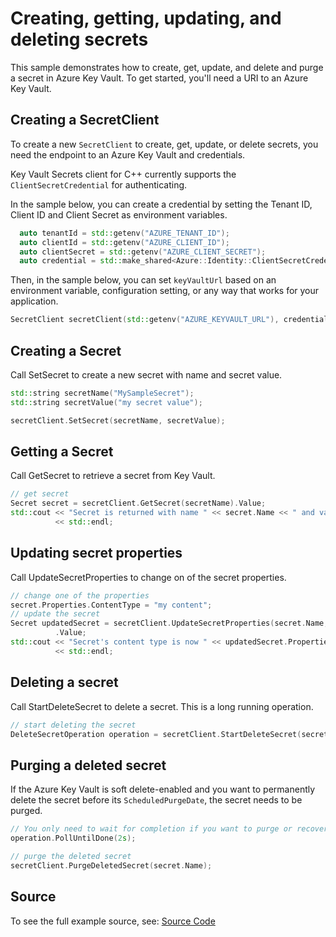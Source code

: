 # Creating, getting, updating, and deleting secrets

This sample demonstrates how to create, get, update, and delete and purge a secret in Azure Key Vault.
To get started, you'll need a URI to an Azure Key Vault.

## Creating a SecretClient

To create a new `SecretClient` to create, get, update, or delete secrets, you need the endpoint to an Azure Key Vault and credentials.

Key Vault Secrets client for C++ currently supports the `ClientSecretCredential` for authenticating.

In the sample below, you can create a credential by setting the Tenant ID, Client ID and Client Secret as environment variables.

```cpp Snippet:SecretSample1CreateCredential
  auto tenantId = std::getenv("AZURE_TENANT_ID");
  auto clientId = std::getenv("AZURE_CLIENT_ID");
  auto clientSecret = std::getenv("AZURE_CLIENT_SECRET");
  auto credential = std::make_shared<Azure::Identity::ClientSecretCredential>(tenantId, clientId, clientSecret);
```

Then, in the sample below, you can set `keyVaultUrl` based on an environment variable, configuration setting, or any way that works for your application.

```cpp Snippet:SecretSample1SecretClient
SecretClient secretClient(std::getenv("AZURE_KEYVAULT_URL"), credential);
```

## Creating a Secret

Call SetSecret to create a new secret with name and secret value.

```cpp Snippet:SecretSample1SetSecret
std::string secretName("MySampleSecret");
std::string secretValue("my secret value");

secretClient.SetSecret(secretName, secretValue);
```

## Getting a Secret

Call GetSecret to retrieve a secret from Key Vault.

```cpp Snippet:SecretSample1GetSecret
// get secret
Secret secret = secretClient.GetSecret(secretName).Value;
std::cout << "Secret is returned with name " << secret.Name << " and value " << secret.Value
          << std::endl;
```

## Updating secret properties

Call UpdateSecretProperties to change on of the secret properties.


```cpp Snippet:SecretSample1UpdateSecretProperties
// change one of the properties
secret.Properties.ContentType = "my content";
// update the secret
Secret updatedSecret = secretClient.UpdateSecretProperties(secret.Name, secret.Properties.Version, secret.Properties)
          .Value;
std::cout << "Secret's content type is now " << updatedSecret.Properties.ContentType.Value()
          << std::endl;
```

## Deleting a secret

Call StartDeleteSecret to delete a secret. This is a long running operation.

```cpp Snippet:SecretSample1DeleteSecret
// start deleting the secret
DeleteSecretOperation operation = secretClient.StartDeleteSecret(secret.Name);
```

## Purging a deleted secret

If the Azure Key Vault is soft delete-enabled and you want to permanently delete the secret before its `ScheduledPurgeDate`, the secret needs to be purged.

```cpp Snippet:SecretSample1PurgeSecret
// You only need to wait for completion if you want to purge or recover the secret.
operation.PollUntilDone(2s);

// purge the deleted secret
secretClient.PurgeDeletedSecret(secret.Name);
```

## Source

To see the full example source, see:
[Source Code](https://github.com/Azure/azure-sdk-for-cpp/tree/main/sdk/keyvault/azure-security-keyvault-secrets/test/samples/sample1-basic-operations)


